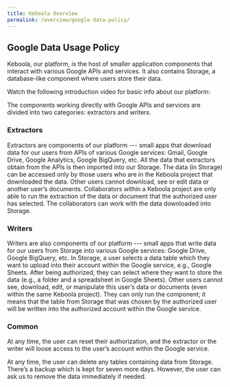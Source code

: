 ```yaml
---
title: Keboola Overview
permalink: /overview/google-data-policy/
---
```


## Google Data Usage Policy
Keboola, our platform, is the host of smaller application components that interact with various Google APIs and services. 
It also contains Storage, a database-like component where users store their data.

Watch the following introduction video for basic info about our platform:

The components working directly with Google APIs and services are divided into two categories: extractors and writers.


### Extractors
Extractors are components of our platform --- small apps that download data for our users from APIs of various Google services: 
Gmail, Google Drive, Google Analytics, Google BigQuery, etc.
All the data that extractors obtain from the APIs is then imported into our Storage.
The data (in Storage) can be accessed only by those users who are in the Keboola project that downloaded the data.
Other users cannot download, see or edit data or another user’s documents. Collaborators within a Keboola project are only able to run 
the extraction of the data or document that the authorized user has selected. The collaborators can work with the data downloaded into Storage.

### Writers
Writers are also components of our platform --- small apps that write data for our users from Storage into various Google services: Google Drive, Google BigQuery, etc.
In Storage, a user selects a data table which they want to upload into their account within the Google service, e.g., Google Sheets.
After being authorized, they can select where they want to store the data (e.g., a folder and a spreadsheet in Google Sheets).
Other users cannot see, download, edit, or manipulate this user’s data or documents (even within the same Keboola project). 
They can only run the component; it means that the table from Storage that was chosen by the authorized user will be written into the authorized account within the Google service.

### Common
At any time, the user can reset their authorization, and the extractor or the writer will loose access to the user’s account within the Google service.

At any time, the user can delete any tables containing data from Storage. There’s a backup which is kept for seven more days. 
However, the user can ask us to remove the data immediately if needed.
